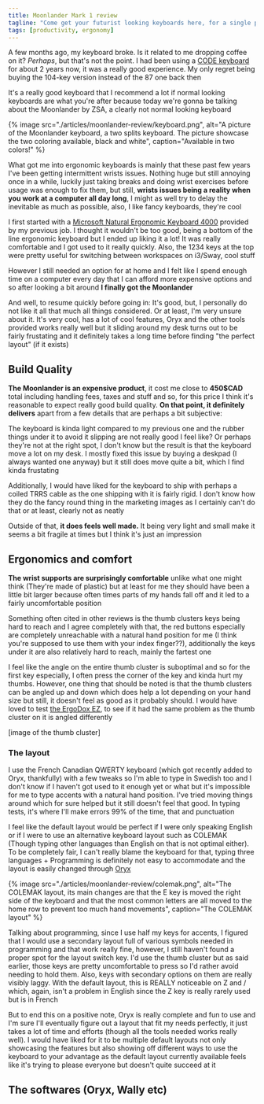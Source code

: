 ```yaml
---
title: Moonlander Mark 1 review
tagline: "Come get your futurist looking keyboards here, for a single payment of [a lot] you can perhaps save your wrists!"
tags: [productivity, ergonomy]
---
```


A few months ago, my keyboard broke. Is it related to me dropping coffee on it? *Perhaps*, but that's not the point. I had been using a [CODE keyboard](http://codekeyboards.com/) for about 2 years now, it was a really good experience. My only regret being buying the 104-key version instead of the 87 one back then

It's a really good keyboard that I recommend a lot if normal looking keyboards are what you're after because today we're gonna be talking about the Moonlander by ZSA, a clearly not normal looking keyboard

{% image src="./articles/moonlander-review/keyboard.png", alt="A picture of the Moonlander keyboard, a two splits keyboard. The picture showcase the two coloring available, black and white", caption="Available in two colors!" %}

What got me into ergonomic keyboards is mainly that these past few years I've been getting intermittent wrists issues. Nothing huge but still annoying once in a while, luckily just taking breaks and doing wrist exercises before usage was enough to fix them, but still, **wrists issues being a reality when you work at a computer all day long**, I might as well try to delay the inevitable as much as possible, also, I like fancy keyboards, they're cool

I first started with a [Microsoft Natural Ergonomic Keyboard 4000](https://www.microsoft.com/accessories/en-ww/products/keyboards/natural-ergonomic-keyboard-4000/b2m-00012) provided by my previous job. I thought it wouldn't be too good, being a bottom of the line ergonomic keyboard but I ended up liking it a lot! It was really comfortable and I got used to it really quickly. Also, the 1234 keys at the top were pretty useful for switching between workspaces on i3/Sway, cool stuff

However I still needed an option for at home and I felt like I spend enough time on a computer every day that I can afford more expensive options and so after looking a bit around **I finally got the Moonlander**

And well, to resume quickly before going in: It's good, but, I personally do not like it all that much all things considered. Or at least, I'm very unsure about it. It's very cool, has a lot of cool features, Oryx and the other tools provided works really well but it sliding around my desk turns out to be fairly frustating and it definitely takes a long time before finding "the perfect layout" (if it exists)

## Build Quality

**The Moonlander is an expensive product**, it cost me close to **450$CAD** total including handling fees, taxes and stuff and so, for this price I think it's reasonable to expect really good build quality. **On that point, it definitely delivers** apart from a few details that are perhaps a bit subjective:

The keyboard is kinda light compared to my previous one and the rubber things under it to avoid it slipping are not really good I feel like? Or perhaps they're not at the right spot, I don't know but the result is that the keyboard move a lot on my desk. I mostly fixed this issue by buying a deskpad (I always wanted one anyway) but it still does move quite a bit, which I find kinda frustating

Additionally, I would have liked for the keyboard to ship with perhaps a coiled TRRS cable as the one shipping with it is fairly rigid. I don't know how they do the fancy round thing in the marketing images as I certainly can't do that or at least, clearly not as neatly

Outside of that, **it does feels well made.** It being very light and small make it seems a bit fragile at times but I think it's just an impression

## Ergonomics and comfort

**The wrist supports are surprisingly comfortable** unlike what one might think (They're made of plastic) but at least for me they should have been a little bit larger because often times parts of my hands fall off and it led to a fairly uncomfortable position

Something often cited in other reviews is the thumb clusters keys being hard to reach and I agree completely with that, the red buttons especially are completely unreachable with a natural hand position for me (I think you're supposed to use them with your index finger??), additionally the keys under it are also relatively hard to reach, mainly the fartest one

I feel like the angle on the entire thumb cluster is suboptimal and so for the first key especially, I often press the corner of the key and kinda hurt my thumbs. However, one thing that should be noted is that the thumb clusters can be angled up and down which does help a lot depending on your hand size but still, it doesn't feel as good as it probably should. I would have loved to test [the ErgoDox EZ](https://ergodox-ez.com/), to see if it had the same problem as the thumb cluster on it is angled differently

[image of the thumb cluster]

### The layout

I use the French Canadian QWERTY keyboard (which got recently added to Oryx, thankfully) with a few tweaks so I'm able to type in Swedish too and I don't know if I haven't got used to it enough yet or what but it's impossible for me to type accents with a natural hand position. I've tried moving things around which for sure helped but it still doesn't feel that good. In typing tests, it's where I'll make errors 99% of the time, that and punctuation

I feel like the default layout would be perfect if I were only speaking English or if I were to use an alternative keyboard layout such as COLEMAK (Though typing other languages than English on that is not optimal either). To be completely fair, I can't really blame the keyboard for that, typing three languages + Programming is definitely not easy to accommodate and the layout is easily changed through [Oryx](https://www.zsa.io/oryx/)

{% image src="./articles/moonlander-review/colemak.png", alt="The COLEMAK layout, its main changes are that the E key is moved the right side of the keyboard and that the most common letters are all moved to the home row to prevent too much hand movements", caption="The COLEMAK layout" %}

Talking about programming, since I use half my keys for accents, I figured that I would use a secondary layout full of various symbols needed in programming and that work really fine, however, I still haven't found a proper spot for the layout switch key. I'd use the thumb cluster but as said earlier, those keys are pretty uncomfortable to press so I'd rather avoid needing to hold them. Also, keys with secondary options on them are really visibly laggy. With the default layout, this is REALLY noticeable on Z and / which, again, isn't a problem in English since the Z key is really rarely used but is in French

But to end this on a positive note, Oryx is really complete and fun to use and I'm sure I'll eventually figure out a layout that fit my needs perfectly, it just takes a lot of time and efforts (though all the tools needed works really well). I would have liked for it to be multiple default layouts not only showcasing the features but also showing off different ways to use the keyboard to your advantage as the default layout currently available feels like it's trying to please everyone but doesn't quite succeed at it

## The softwares (Oryx, Wally etc)
